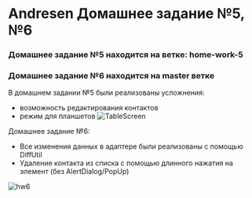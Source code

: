 # Andresen Домашнее задание №5, №6

### Домашнее задание №5 находится на ветке: home-work-5
### Домашнее задание №6 находится на master ветке

В домашнем задании №5 были реализованы усложнения:
- возможность редактирования контактов
- режим для планшетов
![TableScreen](https://user-images.githubusercontent.com/75484199/132350385-cb702723-4fb6-4687-8d73-81484480acea.JPG)

Домашнее задание №6:
- Все изменения данных в адаптере были реализованы с помощью DiffUtil 
- Удаление контакта из списка с помощью длинного нажатия на элемент (без AlertDialog/PopUp)

![hw6](https://user-images.githubusercontent.com/75484199/132358350-14a88e92-80f7-4634-b6ee-985abb7d3131.JPG)
